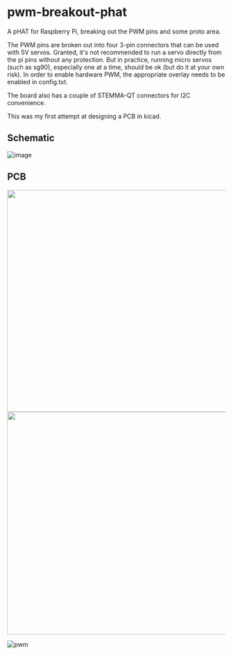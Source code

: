 # pwm-breakout-phat
A pHAT for Raspberry Pi, breaking out the PWM pins and some proto area.

The PWM pins are broken out into four 3-pin connectors that can be used with 5V servos. Granted, it's not recommended to run a servo directly from the pi pins without any protection. 
But in practice, running micro servos (such as sg90), especially one at a time, should be ok (but do it at your own risk). 
In order to enable hardware PWM, the appropriate overlay needs to be enabled in config.txt.

The board also has a couple of STEMMA-QT connectors for I2C convenience.

This was my first attempt at designing a PCB in kicad.

## Schematic
![image](https://github.com/asssaf/pwm-breakout-phat/assets/445552/9c86cfea-85a6-4fbd-bb00-8d6bab838621)

## PCB
<img src="https://github.com/asssaf/pwm-breakout-phat/assets/445552/d1748a43-8422-45ef-a861-9130384fb440" width="510" />

<img src="https://github.com/asssaf/pwm-breakout-phat/assets/445552/fb6683cd-17f2-46c5-b49e-caedf715c5b0" width="512" />

![pwm](https://github.com/asssaf/pwm-breakout-phat/assets/445552/e8f5a4c9-7569-49a8-befb-26418d36b4ac)
